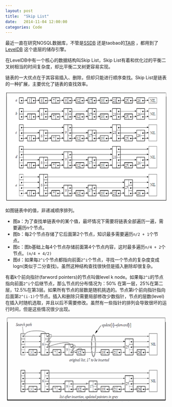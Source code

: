 ```yaml
---
layout: post
title:  "Skip List"
date:   2014-11-04 12:00:00
categories: Code
---
```


最近一直在研究NOSQL数据库，不管是[SSDB](http://ssdb.io/) 还是taobao的[TAIR](http://tair.taobao.org/) ，都用到了[LevelDB](http://code.google.com/p/leveldb/) 这个底层的储存引擎。

在LevelDB中有一个核心的数据结构叫Skip List，Skip List有着和优化过的平衡二叉树相当的时间复杂度，却比平衡二叉树更容易实现。

链表的一大优点在于其容易插入、删除，但却只能进行顺序查找。Skip List是链表的一种扩展，主要优化了链表的查找效率。

<img src="/images/skiplist1.png" width="673px" height="343px" />

如图链表中的值，非递减顺序排列。
- 图a：为了查找单链表中的某个值，最坏情况下需要将链表全部遍历一遍，需要遍历n个节点。
- 图b：每2个节点存储了它后面第2个节点，知识最多需要遍历`n/2 + 1`个节点。
- 图c：图b基础上每4个节点存储前面第4个节点内容，这时最多遍历`n/4 + 2`个节点。`(n/4 + 4/2)`
- 图d：如果每`2^i`个节点都指向前面`2^i`个节点，寻找一个节点的复杂度变成logn(类似于二分查找)。虽然这种结构查找很快但是插入删除却很复杂。

有着k个前向指针(farword pointers)的节点叫做level k node。如果每`2^i`的节点指向前面`2^i`个后继节点，那么节点的分布情况为：50% 在第一层，25%在第二层，12.5%在第3层。如果所有节点的层数是随机挑选的。节点第i个前向指针指向后面第`2^(i-1)`个节点。插入和删除只需要局部修改少数指针，节点的层数(level)在插入时随机选取，并且以后不需要修改。虽然有一些指针的排列会导致很坏的运行时间，但是这些情况很少出现。

<img src="/images/skiplist2.png" width="673px" height="265px" />

